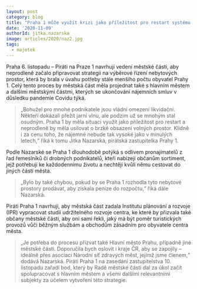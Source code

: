 ```yaml
---
layout: post
category: blog
title: "Praha 1 může využít krizi jako příležitost pro restart systému pronájmů prostor pro podnikatele"
date: '2020-11-09'
authorId: jitka.nazarska 
image: articles/2020/naz2.jpg
tags:
  - majetek
---
```


Praha 6. listopadu – Piráti na Praze 1 navrhují vedení městské části, aby neprodleně začalo připravovat strategii na výběrové řízení nebytových prostor, která by brala v úvahu potřeby stále menšího počtu obyvatel Prahy 1. Celý tento proces by městská část měla projednat také s hlavním městem a dalšími městskými částmi, kterých se ukončování nájemních smluv v důsledku pandemie Covidu týká. 

> „Bohužel pro mnohé podnikatele jsou vládní omezení likvidační. Někteří dokázali přežít jarní vlnu, ale podzim už se mnohým stal osudným. Praha 1 by měla situaci využít jako příležitost pro restart a neprodleně by měla usilovat o brzké obsazení volných prostor. Klidně i za cenu toho, že nájemné nebude tak vysoké jako v minulých letech,“ říká k tomu Jitka Nazarská, pirátská zastupitelka Prahy 1. 

Podle Nazarské se Praha 1 dlouhodobě potýká s odlivem pronajímatelů z řad řemeslníků či drobných podnikatelů, kteří nabízejí občanům sortiment, jejž potřebují ke každodennímu životu a nechtějí kvůli němu cestovat do jiných částí města. 

> „Bylo by také chybou, pokud by se Praha 1 rozhodla tyto nebytové prostory prodávat, aby získala peníze do rozpočtu,“ říká dále Nazarská. 

Piráti Praha 1 navrhují, aby městská část zadala Institutu plánování a rozvoje (IPR) vypracovat studii udržitelného rozvoje centra, ke které by přizvala také občany městské části, aby oni sami řekli, jaký má být poměr turistických provozů vůči běžným službám a obchodům zásadním pro obyvatele centra města. 

> „Je potřeba do procesu přizvat také Hlavní město Prahu, případně jiné městské části. Doporučila bych oslovit i kraje ČR, aby se zapojily – ideálně přes asociaci Národní síť zdravých měst, jejímž jsme členem,“ dodává Nazarská. Piráti Praha 1 na zasedání zastupitelstva 10. listopadu zařadí bod, který by Radě městské části dal za úkol začít spolupracovat s hlavním městem a všemi dalšími relevantními subjekty za účelem vytvoření této strategie.
